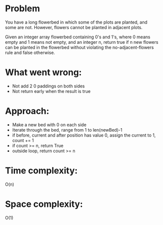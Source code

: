 # Problem
You have a long flowerbed in which some of the plots are planted, and some are not. However, flowers cannot be planted in adjacent plots.

Given an integer array flowerbed containing 0's and 1's, where 0 means empty and 1 means not empty, and an integer n, return true if n new flowers can be planted in the flowerbed without violating the no-adjacent-flowers rule and false otherwise.

# What went wrong:
- Not add 2 0 paddings on both sides
- Not return early when the result is true

# Approach:
- Make a new bed with 0 on each side
- Iterate through the bed, range from 1 to len(newBed)-1
- if before, current and after position has value 0, assign the current to 1, count += 1
- if count >= n, return True
- outside loop, return count >= n

# Time complexity:
O(n)

# Space complexity:
O(1)